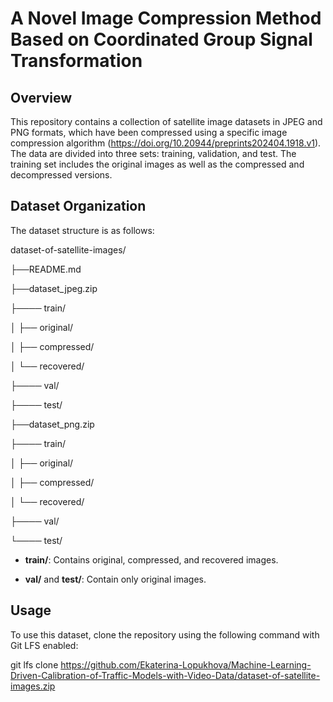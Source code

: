 # A Novel Image Compression Method Based on Coordinated Group Signal Transformation

## Overview

This repository contains a collection of satellite image datasets in JPEG and PNG formats, which have been compressed using a specific image compression algorithm (https://doi.org/10.20944/preprints202404.1918.v1). The data are divided into three sets: training, validation, and test. The training set includes the original images as well as the compressed and decompressed versions.

## Dataset Organization

The dataset structure is as follows:

dataset-of-satellite-images/

├──README.md

├──dataset_jpeg.zip

├──── train/

│ 	├── original/

│ 	├── compressed/

│ 	└── recovered/

├──── val/


├──── test/


├──dataset_png.zip

├──── train/

│ 	├── original/

│ 	├── compressed/

│ 	└── recovered/

├──── val/


└──── test/

- **train/**: Contains original, compressed, and recovered images.

- **val/** and **test/**: Contain only original images.

## Usage

To use this dataset, clone the repository using the following command with Git LFS enabled:

git lfs clone https://github.com/Ekaterina-Lopukhova/Machine-Learning-Driven-Calibration-of-Traffic-Models-with-Video-Data/dataset-of-satellite-images.zip
